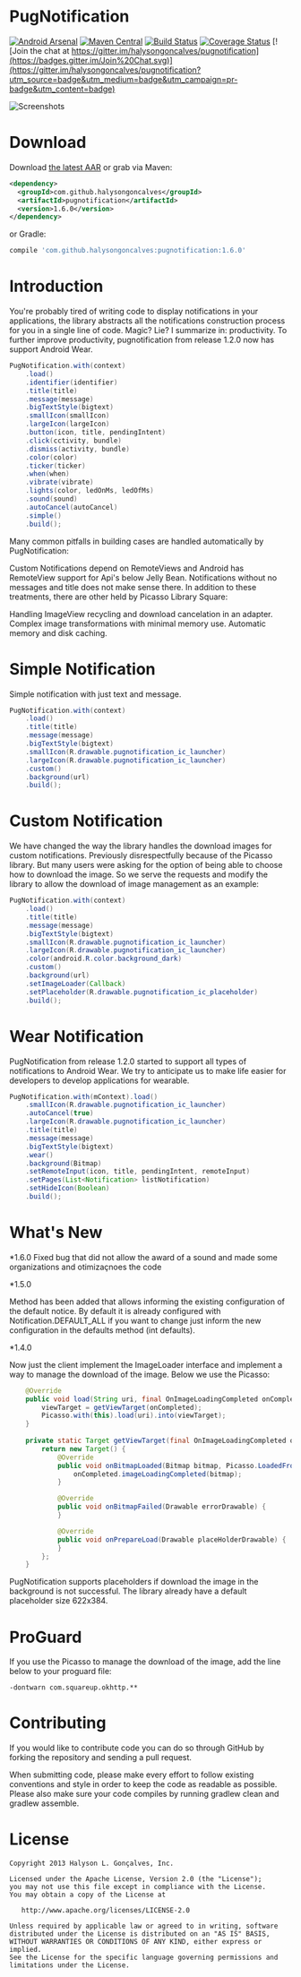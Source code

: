 # PugNotification
[![Android Arsenal](https://img.shields.io/badge/Android%20Arsenal-PugNotification-brightgreen.svg?style=flat)](http://android-arsenal.com/details/1/1688)
[![Maven Central](https://maven-badges.herokuapp.com/maven-central/com.github.halysongoncalves/pugnotification/badge.svg)](http://search.maven.org/#artifactdetails|com.github.halysongoncalves|pugnotification|1.6.0|)
[![Build Status](https://travis-ci.org/halysongoncalves/pugnotification.svg)](https://travis-ci.org/halysongoncalves/pugnotification)
[![Coverage Status](https://coveralls.io/repos/halysongoncalves/pugnotification/badge.svg)](https://coveralls.io/r/halysongoncalves/pugnotification)
[![Join the chat at https://gitter.im/halysongoncalves/pugnotification](https://badges.gitter.im/Join%20Chat.svg)](https://gitter.im/halysongoncalves/pugnotification?utm_source=badge&utm_medium=badge&utm_campaign=pr-badge&utm_content=badge)

![Screenshots](https://raw.githubusercontent.com/halysongoncalves/pugnotification/master/art/screenshot.png)

# Download

Download [the latest AAR][1] or grab via Maven:
```xml
<dependency>
  <groupId>com.github.halysongoncalves</groupId>
  <artifactId>pugnotification</artifactId>
  <version>1.6.0</version>
</dependency>
```
or Gradle:
```groovy
compile 'com.github.halysongoncalves:pugnotification:1.6.0'
```

# Introduction

You're probably tired of writing code to display notifications in your applications, the library abstracts all the notifications construction process for you in a single line of code. Magic? Lie? I summarize in: productivity.
To further improve productivity, pugnotification from release 1.2.0 now has support Android Wear.

```java
PugNotification.with(context)
    .load()
    .identifier(identifier)
    .title(title)
    .message(message)
    .bigTextStyle(bigtext)
    .smallIcon(smallIcon)
    .largeIcon(largeIcon)
    .button(icon, title, pendingIntent)
    .click(cctivity, bundle)
    .dismiss(activity, bundle)
    .color(color)
    .ticker(ticker)
    .when(when)
    .vibrate(vibrate)
    .lights(color, ledOnMs, ledOfMs)
    .sound(sound) 
    .autoCancel(autoCancel)
    .simple()
    .build();
```

Many common pitfalls in building cases are handled automatically by PugNotification:

Custom Notifications depend on RemoteViews and Android has RemoteView support for Api's below Jelly Bean.
Notifications without no messages and title does not make sense there.
In addition to these treatments, there are other held by Picasso Library Square:

Handling ImageView recycling and download cancelation in an adapter.
Complex image transformations with minimal memory use.
Automatic memory and disk caching.


# Simple Notification

Simple notification with just text and message.

```java
PugNotification.with(context)
    .load()
    .title(title)
    .message(message)
    .bigTextStyle(bigtext)
    .smallIcon(R.drawable.pugnotification_ic_launcher)
    .largeIcon(R.drawable.pugnotification_ic_launcher)
    .custom()
    .background(url)
    .build();
```


# Custom Notification

We have changed the way the library handles the download images for custom notifications. Previously disrespectfully because of the Picasso library. But many users were asking for the option of being able to choose how to download the image.
So we serve the requests and modify the library to allow the download of image management as an example:

```java
PugNotification.with(context)
    .load()
    .title(title)
    .message(message)
    .bigTextStyle(bigtext)
    .smallIcon(R.drawable.pugnotification_ic_launcher)
    .largeIcon(R.drawable.pugnotification_ic_launcher)
    .color(android.R.color.background_dark)
    .custom()
    .background(url)
    .setImageLoader(Callback)
    .setPlaceholder(R.drawable.pugnotification_ic_placeholder)
    .build();  
```


# Wear Notification

PugNotification from release 1.2.0 started to support all types of notifications to Android Wear. We try to anticipate us to make life easier for developers to develop applications for wearable.

```java
PugNotification.with(mContext).load()
    .smallIcon(R.drawable.pugnotification_ic_launcher)
    .autoCancel(true)
    .largeIcon(R.drawable.pugnotification_ic_launcher)
    .title(title)
    .message(message)
    .bigTextStyle(bigtext)
    .wear()
    .background(Bitmap)
    .setRemoteInput(icon, title, pendingIntent, remoteInput)
    .setPages(List<Notification> listNotification)
    .setHideIcon(Boolean)
    .build();
```
# What's New
*1.6.0
Fixed bug that did not allow the award of a sound and made some organizations and otimizaçnoes the code

*1.5.0

Method has been added that allows informing the existing configuration of the default notice.
By default it is already configured with Notification.DEFAULT_ALL if you want to change just inform the new configuration in the defaults method (int defaults).

*1.4.0

Now just the client implement the ImageLoader interface and implement a way to manage the download of the image. Below we use the Picasso:

```java
    @Override
    public void load(String uri, final OnImageLoadingCompleted onCompleted) {
        viewTarget = getViewTarget(onCompleted);
        Picasso.with(this).load(uri).into(viewTarget);
    }
    
    private static Target getViewTarget(final OnImageLoadingCompleted onCompleted) {
        return new Target() {
            @Override
            public void onBitmapLoaded(Bitmap bitmap, Picasso.LoadedFrom from) {
                onCompleted.imageLoadingCompleted(bitmap);
            }

            @Override
            public void onBitmapFailed(Drawable errorDrawable) {
            }

            @Override
            public void onPrepareLoad(Drawable placeHolderDrawable) {
            }
        };
    }
```
PugNotification supports placeholders if download the image in the background is not successful. The library already have a default placeholder size 622x384.


# ProGuard

If you use the Picasso to manage the download of the image, add the line below to your proguard file:

```
-dontwarn com.squareup.okhttp.**
```

# Contributing

If you would like to contribute code you can do so through GitHub by forking the repository and sending a pull request.

When submitting code, please make every effort to follow existing conventions and style in order to keep the code as readable as possible. Please also make sure your code compiles by running gradlew clean and gradlew assemble.


# License

    Copyright 2013 Halyson L. Gonçalves, Inc.

    Licensed under the Apache License, Version 2.0 (the "License");
    you may not use this file except in compliance with the License.
    You may obtain a copy of the License at

       http://www.apache.org/licenses/LICENSE-2.0

    Unless required by applicable law or agreed to in writing, software
    distributed under the License is distributed on an "AS IS" BASIS,
    WITHOUT WARRANTIES OR CONDITIONS OF ANY KIND, either express or implied.
    See the License for the specific language governing permissions and
    limitations under the License.

[1]: http://repo1.maven.org/maven2/com/github/halysongoncalves/pugnotification/1.6.0/pugnotification-1.6.0.aar
